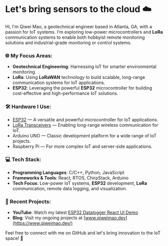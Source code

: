 # Let's bring sensors to the cloud ☁️

Hi, I'm Qiwei Mao, a geotechnical engineer based in Atlanta, GA, with a passion for IoT systems. I'm exploring low-power microcontrollers and **LoRa** communication systems to enable both hobbyist remote monitoring solutions and industrial-grade monitoring or control systems.

### 🌐 My Focus Areas:
- **Geotechnical Engineering**: Harnessing IoT for smarter environmental monitoring.
- **LoRa**: Using **LoRaWAN** technology to build scalable, long-range communication systems for IoT applications.
- **ESP32**: Leveraging the powerful **ESP32** microcontroller for building cost-effective and high-performance IoT solutions.

### 🛠️ Hardware I Use:
- [ESP32](https://www.espressif.com/en/products/socs/esp32) — A versatile and powerful microcontroller for IoT applications.
- [LoRa Transceivers](https://www.semtech.com/products/wireless-rf/lora-connect/sx1276) — Enabling long-range wireless communication for IoT.
- Arduino UNO — Classic development platform for a wide range of IoT projects.
- Raspberry Pi — For more complex IoT and server-side applications.

### 💻 Tech Stack:
- **Programming Languages**: C/C++, Python, JavaScript
- **Frameworks & Tools**: React, RTOS, ChirpStack, Arduino
- **Tech Focus**: Low-power IoT systems, **ESP32** development, **LoRa** communication, remote data logging, and visualization.

### 🎥 Recent Projects:
- **YouTube**: Watch my latest [ESP32 Datalogger React UI Demo](https://www.youtube.com/watch?v=CaR1bvXQmzk)
- **Blog**: Visit my ongoing projects at [www.qiweimao.dev](https://www.qiweimao.dev/)

Feel free to connect with me on GitHub and let's bring innovation to the IoT space! 🔗

